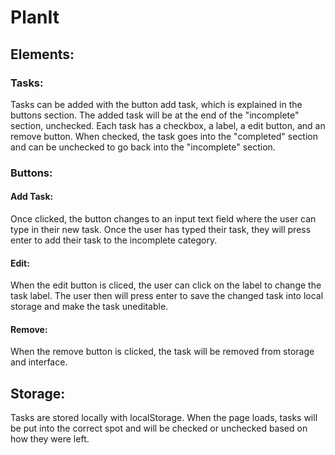 # PlanIt 

## Elements: 
### Tasks:
Tasks can be added with the button add task, which is explained in the buttons section. The added task will be at the end of the "incomplete" section, unchecked. Each task has a checkbox, a label, a edit button, and an remove button. When checked, the task goes into the "completed" section and can be unchecked to go back into the "incomplete" section.
### Buttons:
#### Add Task:
Once clicked, the button changes to an input text field where the user can type in their new task. Once the user has typed their task, they will press enter to add their task to the incomplete category. 
#### Edit:
When the edit button is cliced, the user can click on the label to change the task label. The user then will press enter to save the changed task into local storage and make the task uneditable. 
#### Remove:
When the remove button is clicked, the task will be removed from storage and interface.

## Storage:
Tasks are stored locally with localStorage. When the page loads, tasks will be put into the correct spot and will be checked or unchecked based on how they were left. 
